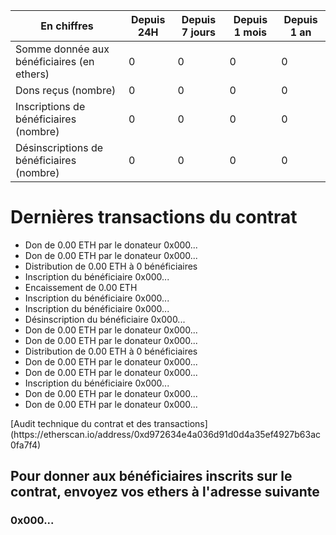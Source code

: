 **En chiffres** | Depuis 24H | Depuis 7 jours | Depuis 1 mois | Depuis 1 an
--- | --- | --- | --- | ---
Somme donnée aux bénéficiaires (en ethers) | 0 | 0 | 0 | 0
Dons reçus (nombre) | 0 | 0 | 0 | 0
Inscriptions de bénéficiaires (nombre) | 0 | 0 | 0 | 0
Désinscriptions de bénéficiaires (nombre) | 0 | 0 | 0 | 0

# Dernières transactions du contrat

- Don de 0.00 ETH par le donateur 0x000...
- Don de 0.00 ETH par le donateur 0x000...
- Distribution de 0.00 ETH à 0 bénéficiaires
- Inscription du bénéficiaire 0x000...
- Encaissement de 0.00 ETH
- Inscription du bénéficiaire 0x000...
- Inscription du bénéficiaire 0x000...
- Désinscription du bénéficiaire 0x000...
- Don de 0.00 ETH par le donateur 0x000...
- Don de 0.00 ETH par le donateur 0x000...
- Distribution de 0.00 ETH à 0 bénéficiaires
- Don de 0.00 ETH par le donateur 0x000...
- Don de 0.00 ETH par le donateur 0x000...
- Inscription du bénéficiaire 0x000...
- Don de 0.00 ETH par le donateur 0x000...
- Don de 0.00 ETH par le donateur 0x000...

<div id="transactions">
[Audit technique du contrat et des transactions](https://etherscan.io/address/0xd972634e4a036d91d0d4a35ef4927b63ac0fa7f4)
</div>

## Pour donner aux bénéficiaires inscrits sur le contrat, envoyez vos ethers à l'adresse suivante

### 0x000...

<script src="https://code.jquery.com/jquery-3.3.1.min.js"></script>
<script>
    var etherscanAPIKeyToken = "MyApiKeyToken";
    var contractAddress = "0xd972634e4a036d91d0d4a35ef4927b63ac0fa7f4";
    var balanceRequest = "module=account&action=balance&address="
        + contractAddress
        + "&tag=latest";
    var transactionsRequest = "module=account&action=txlist&address="
        + contractAddress
        + "&startblock=0&endblock=99999999&page=1&offset=10&sort=asc"
    var etherscanAPI = "https://api.etherscan.io/api?"
        + transactionsRequest
        + "&apikey="
        + etherscanAPIKeyToken;
    $.getJSON( etherscanAPI )
        .done( function(data) {
            console.log( "done", data );
            var html = '<ul>';
            data.result.reverse();
            data.result.forEach(function(item, index, array) {
                console.log(item, index);
                var newDate = new Date();
                newDate.setTime(item.timeStamp*1000);
                dateString = newDate.toISOString();
                html += '<li><a href="https://etherscan.io/tx/' + item.hash + '">' +
                    dateString + ' : transaction ' + item.hash.substring(0, 6); +
                    '...</a></li>';
            });
            html += '</ul>';
            html += '<p><a href="https://etherscan.io/address/' + contractAddress ;
            html += '">Audit technique du contrat et des transactions</a></p>');
            $('#transactions').html(html);
            } )
        .fail( function(error) { console.log( "fail", error ); } )
        .always( function() { console.log( "always" ); } );
</script>
